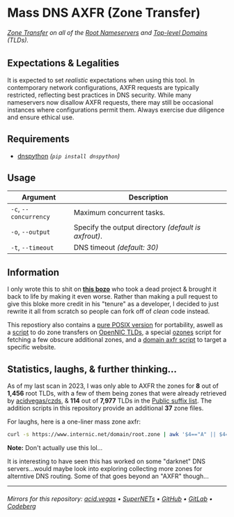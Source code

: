 # Mass DNS AXFR (Zone Transfer)

###### [Zone Transfer](https://en.wikipedia.org/wiki/DNS_zone_transfer) on all of the [Root Nameservers](https://en.wikipedia.org/wiki/Root_name_server) and [Top-level Domains](https://en.wikipedia.org/wiki/Top-level_domain) *(TLDs)*.

## Expectations & Legalities
It is expected to set *realistic* expectations when using this tool. In contemporary network configurations, AXFR requests are typically restricted, reflecting best practices in DNS security. While many nameservers now disallow AXFR requests, there may still be occasional instances where configurations permit them. Always exercise due diligence and ensure ethical use.

## Requirements
- [dnspython](https://pypi.org/project/dnspython/) *(`pip install dnspython`)*

## Usage
| Argument              | Description                                          |
| --------------------- | ---------------------------------------------------- |
| `-c`, `--concurrency` | Maximum concurrent tasks.                            |
| `-o`, `--output`      | Specify the output directory *(default is axfrout)*. |
| `-t`, `--timeout`     | DNS timeout *(default: 30)*                          |

## Information
I only wrote this to shit on **[this bozo](https://github.com/flotwig/TLDR-2/)** who took a dead project & brought it back to life by making it even worse. Rather than making a pull request to give this bloke more credit in his "tenure" as a developer, I decided to just rewrite it all from scratch so people can fork off of *clean* code instead.

This repostiory also contains a [pure POSIX version](./mdaxfr) for portability, aswell as a [script](./extras/opennic) to do zone transfers on [OpenNIC TLDs](https://wiki.opennic.org/opennic/dot), a special [ozones](./extras/ozones) script for fetching a few obscure additional zones, and a [domain axfr script](./extras/daxfr) to target a specific website.

## Statistics, laughs, & further thinking...
As of my last scan in 2023, I was only able to AXFR the zones for **8** out of **1,456** root TLDs, with a few of them being zones that were already retrieved by [acidvegas/czds](https://github.com/acidvegas/czds/), & **114** out of **7,977** TLDs in the [Public suffix list](https://publicsuffix.org/). The addition scripts in this repository provide an additional **37** zone files.

For laughs, here is a one-liner mass zone axfr:
```bash
curl -s https://www.internic.net/domain/root.zone | awk '$4=="A" || $4=="AAAA" {print substr($1, 3) " " $5}' | sed 's/\.$//' | xargs -n2 sh -c 'dig AXFR "$0" "@$1"'
```
**Note:** Don't actually use this lol...

It is interesting to have seen this has worked on some "darknet" DNS servers...would maybe look into exploring collecting more zones for alterntive DNS routing. Some of that goes beyond an "AXFR" though...

___

###### Mirrors for this repository: [acid.vegas](https://git.acid.vegas/mdaxfr) • [SuperNETs](https://git.supernets.org/acidvegas/mdaxfr) • [GitHub](https://github.com/acidvegas/mdaxfr) • [GitLab](https://gitlab.com/acidvegas/mdaxfr) • [Codeberg](https://codeberg.org/acidvegas/mdaxfr)